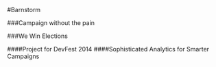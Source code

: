 #Barnstorm

###Campaign without the pain

###We Win Elections 

####Project for DevFest 2014
####Sophisticated Analytics for Smarter Campaigns


